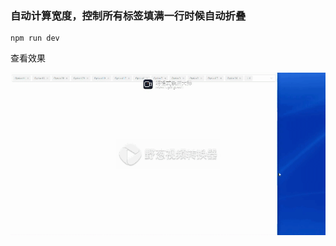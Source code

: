 ### 自动计算宽度，控制所有标签填满一行时候自动折叠

```
npm run dev
```
查看效果



![alt text](https://github.com/SukiYuSijing/select-multi-tags/blob/master/20240114-084953.gif?raw=true)

